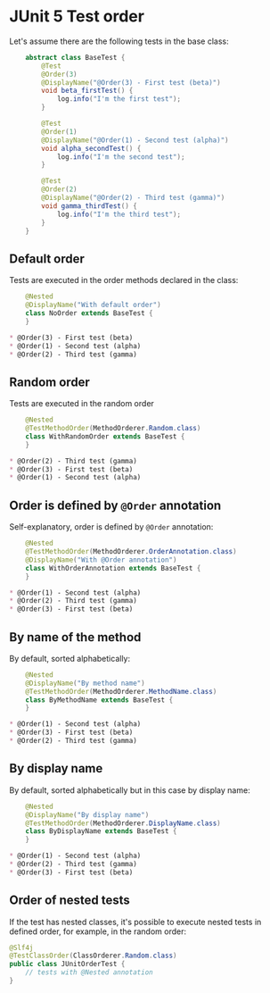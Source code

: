 # JUnit 5 Test order

Let's assume there are the following tests in the base class: 

```java
    abstract class BaseTest {
        @Test
        @Order(3)
        @DisplayName("@Order(3) - First test (beta)")
        void beta_firstTest() {
            log.info("I'm the first test");
        }

        @Test
        @Order(1)
        @DisplayName("@Order(1) - Second test (alpha)")
        void alpha_secondTest() {
            log.info("I'm the second test");
        }

        @Test
        @Order(2)
        @DisplayName("@Order(2) - Third test (gamma)")
        void gamma_thirdTest() {
            log.info("I'm the third test");
        }
    }
```

## Default order

Tests are executed in the order methods declared in the class: 

```java
    @Nested
    @DisplayName("With default order")
    class NoOrder extends BaseTest {
    }
```

```markdown
* @Order(3) - First test (beta)
* @Order(1) - Second test (alpha)
* @Order(2) - Third test (gamma)
```

## Random order

Tests are executed in the random order

```java
    @Nested
    @TestMethodOrder(MethodOrderer.Random.class)
    class WithRandomOrder extends BaseTest {
    }
```

```markdown
* @Order(2) - Third test (gamma)
* @Order(3) - First test (beta)
* @Order(1) - Second test (alpha)
```

## Order is defined by `@Order` annotation

Self-explanatory, order is defined by `@Order` annotation: 

```java
    @Nested
    @TestMethodOrder(MethodOrderer.OrderAnnotation.class)
    @DisplayName("With @Order annotation")
    class WithOrderAnnotation extends BaseTest {
    }
```

```markdown
* @Order(1) - Second test (alpha)
* @Order(2) - Third test (gamma)
* @Order(3) - First test (beta)
```

## By name of the method

By default, sorted alphabetically: 

```java
    @Nested
    @DisplayName("By method name")
    @TestMethodOrder(MethodOrderer.MethodName.class)
    class ByMethodName extends BaseTest {
    }
```

```markdown
* @Order(1) - Second test (alpha)
* @Order(3) - First test (beta)
* @Order(2) - Third test (gamma)
```

## By display name

By default, sorted alphabetically but in this case by display name: 

```java
    @Nested
    @DisplayName("By display name")
    @TestMethodOrder(MethodOrderer.DisplayName.class)
    class ByDisplayName extends BaseTest {
    }
```

```markdown
* @Order(1) - Second test (alpha)
* @Order(2) - Third test (gamma)
* @Order(3) - First test (beta)
```

## Order of nested tests

If the test has nested classes, it's possible to execute nested tests in defined order, for example, 
in the random order: 

```java
@Slf4j
@TestClassOrder(ClassOrderer.Random.class)
public class JUnitOrderTest {
    // tests with @Nested annotation
}
```